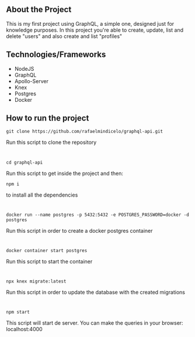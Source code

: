 
## About the Project

This is my first project using GraphQL, a simple one, designed just for knowledge purposes. In this project you're able to create, update, list and delete "users" and also create and list "profiles"

## Technologies/Frameworks

- NodeJS
- GraphQL
- Apollo-Server
- Knex
- Postgres
- Docker

## How to run the project

```git clone https://github.com/rafaelmindicelo/graphql-api.git```

Run this script to clone the repository

#

```cd graphql-api```

Run this script to get inside the project and then:

```npm i```

to install all the dependencies
#
```docker run --name postgres -p 5432:5432 -e POSTGRES_PASSWORD=docker -d postgres```

Run this script in order to create a docker postgres container

#

```docker container start postgres```

Run this script to start the container

#

```npx knex migrate:latest```

Run this script in order to update the database with the created migrations

#

```npm start```

This script will start de server. You can make the queries in your browser: localhost:4000